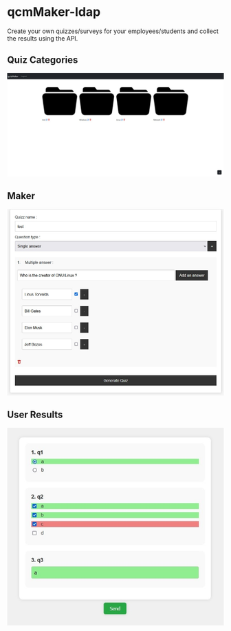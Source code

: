 # qcmMaker-ldap

Create your own quizzes/surveys for your employees/students and collect the results using the API.

## Quiz Categories
![alt text](https://raw.githubusercontent.com/CobblePot59/qcmMaker-ldap/main/pictures/quiz-categories.jpg)

## Maker
![alt text](https://raw.githubusercontent.com/CobblePot59/qcmMaker-ldap/main/pictures/maker.jpg)

## User Results
![alt text](https://raw.githubusercontent.com/CobblePot59/qcmMaker-ldap/main/pictures/scores.jpg)
